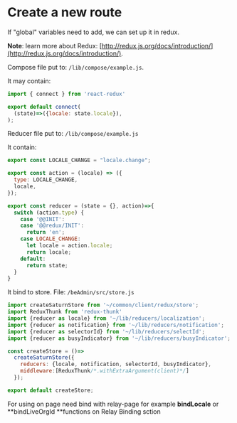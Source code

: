 # Create a new route

If "global" variables need to add, we can set up it in redux.

**Note**: learn more about Redux: [http://redux.js.org/docs/introduction/](http://redux.js.org/docs/introduction/).

Compose file put to:  `/lib/compose/example.js`.

It may contain:

```js
import { connect } from 'react-redux'

export default connect(
  (state)=>({locale: state.locale}),
);
```

Reducer file put to: `/lib/compose/example.js`

It contain:

```js
export const LOCALE_CHANGE = "locale.change";

export const action = (locale) => ({
  type: LOCALE_CHANGE,
  locale,
});

export const reducer = (state = {}, action)=>{
  switch (action.type) {
    case '@@INIT':
    case '@@redux/INIT':
      return 'en';
    case LOCALE_CHANGE:
      let locale = action.locale;
      return locale;
    default:
      return state;
  }
}
```

It bind to store. File: `/beAdmin/src/store.js`

```js
import createSaturnStore from '~/common/client/redux/store';
import ReduxThunk from 'redux-thunk'
import {reducer as locale} from '~/lib/reducers/localization';
import {reducer as notification} from '~/lib/reducers/notification';
import {reducer as selectorId} from '~/lib/reducers/selectId';
import {reducer as busyIndicator} from '~/lib/reducers/busyIndicator';

const createStore = ()=>
  createSaturnStore({
    reducers: {locale, notification, selectorId, busyIndicator},
    middleware:[ReduxThunk/*.withExtraArgument(client)*/]
  });

export default createStore;
```

For using on page need bind with relay-page for example **bindLocale** or **bindLiveOrgId **functions on Relay Binding sction

